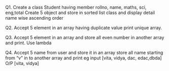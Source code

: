 Q1. Create a class Student having member rollno, name, maths, sci, eng,total
Create 5 object and store in sorted list class and display detail name wise ascending order

Q2. Accept 5 element in an array having duplicate value print unique array.

Q3. Accept 5 element in an array and store all even number in another array and print. Use lambda 

Q4. Accept 5 name from user and store it in an array store all name starting from “v” in to another array and print  eg input [vita, vidya, dac, edac,dbda] O/P [vita, vidya]
